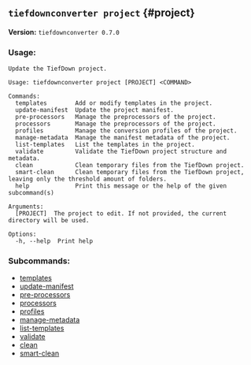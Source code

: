 ## `tiefdownconverter project` {#project}

**Version:** `tiefdownconverter 0.7.0`

### Usage:
```
Update the TiefDown project.

Usage: tiefdownconverter project [PROJECT] <COMMAND>

Commands:
  templates        Add or modify templates in the project.
  update-manifest  Update the project manifest.
  pre-processors   Manage the preprocessors of the project.
  processors       Manage the preprocessors of the project.
  profiles         Manage the conversion profiles of the project.
  manage-metadata  Manage the manifest metadata of the project.
  list-templates   List the templates in the project.
  validate         Validate the TiefDown project structure and metadata.
  clean            Clean temporary files from the TiefDown project.
  smart-clean      Clean temporary files from the TiefDown project, leaving only the threshold amount of folders.
  help             Print this message or the help of the given subcommand(s)

Arguments:
  [PROJECT]  The project to edit. If not provided, the current directory will be used.

Options:
  -h, --help  Print help
```

### Subcommands:
- [templates](#projecttemplates)
- [update-manifest](#projectupdate-manifest)
- [pre-processors](#projectpre-processors)
- [processors](#projectprocessors)
- [profiles](#projectprofiles)
- [manage-metadata](#projectmanage-metadata)
- [list-templates](#projectlist-templates)
- [validate](#projectvalidate)
- [clean](#projectclean)
- [smart-clean](#projectsmart-clean)

